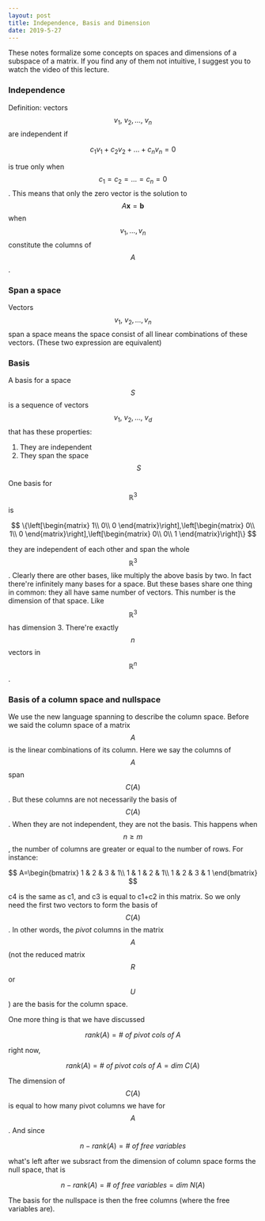 ```yaml
---
layout: post
title: Independence, Basis and Dimension
date: 2019-5-27
---
```


These notes formalize some concepts on spaces and dimensions of a subspace of a matrix. If you find any of them not intuitive, I suggest you to watch the video of this lecture. 

### Independence

Definition: vectors $$v_1,\ v_2,…,\ v_n$$ are independent if 

$$
c_1v_1+c_2v_2+...+c_nv_n=0
$$

is true only when $$c_1=c_2=…=c_n=0$$. This means that only the zero vector is the solution to $$A\mathbf x=\mathbf b$$ when $$v_1,…,v_n$$ constitute the columns of $$A$$.

### Span a space

Vectors $$v_1,\ v_2,…,v_n$$ span a space means the space consist of all linear combinations of these vectors. (These two expression are equivalent)

### Basis

A basis for a space $$S$$ is a sequence of vectors $$v_1,\ v_2,…,\ v_d$$ that has these properties:

1. They are independent
2. They span the space $$S$$ 

One basis for $$\mathbb R^3$$ is 

$$
\{\left[\begin{matrix}
1\\
0\\
0
\end{matrix}\right],\left[\begin{matrix}
0\\
1\\
0
\end{matrix}\right],\left[\begin{matrix}
0\\
0\\
1
\end{matrix}\right]\}
$$

they are independent of each other and span the whole $$\mathbb R^3$$. Clearly there are other bases, like multiply the above basis by two. In fact there're infinitely many bases for a space. But these bases share one thing in common: they all have same number of vectors. This number is the dimension of that space. Like $$\mathbb R^3$$ has dimension 3. There're exactly $$n$$ vectors in $$\mathbb R^n$$.

### Basis of a column space and nullspace

We use the new language spanning to describe the column space. Before we said the column space of a matrix $$A$$ is the linear combinations of its column. Here we say the columns of $$A$$ span $$C(A)$$. But these columns are not necessarily the basis of $$C(A)$$. When they are not independent, they are not the basis. This happens when $$n\geqslant m$$, the number of columns are greater or equal to the number of rows. For instance:

$$
A=\begin{bmatrix}
1 & 2 & 3 & 1\\
1 & 1 & 2 & 1\\
1 & 2 & 3 & 1
\end{bmatrix}
$$

c4 is the same as c1, and c3 is equal to c1+c2 in this matrix. So we only need the first two vectors to form the basis of $$C(A)$$. In other words, the *pivot* columns in the matrix $$A$$ (not the reduced matrix $$R$$ or $$U$$) are the basis for the column space. 

One more thing is that we have discussed

$$
rank(A)=\#\ of\ pivot\ cols\ of\ A
$$

right now, 

$$
rank(A)=\#\ of\ pivot\ cols\ of\ A=dim\ C(A)
$$

The dimension of $$C(A)$$ is equal to how many pivot columns we have for $$A$$. And since 

$$
n-rank(A)=\#\ of\ free\ variables
$$

what's left after we subsract from the dimension of column space forms the null space, that is 

$$
n-rank(A)=\#\ of\ free\ variables=dim\ N(A)
$$

The basis for the nullspace is then the free columns (where the free variables are). 

